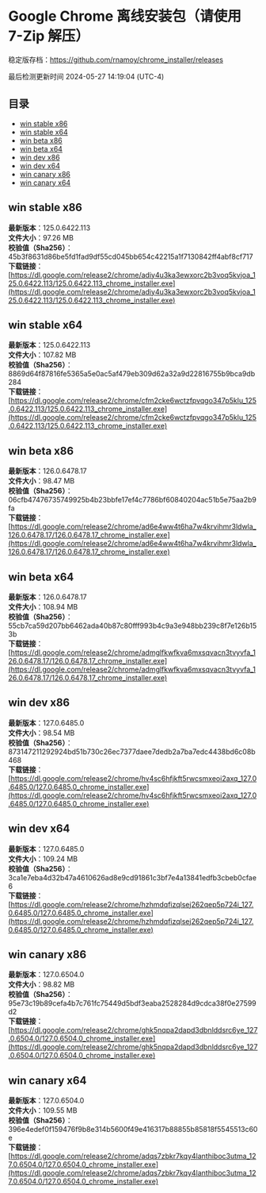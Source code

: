 # Google Chrome 离线安装包（请使用 7-Zip 解压）
稳定版存档：<https://github.com/rnamoy/chrome_installer/releases>

最后检测更新时间
2024-05-27 14:19:04 (UTC-4)


## 目录
* [win stable x86](https://github.com/rnamoy/chrome_installer?tab=readme-ov-file#win-stable-x86)
* [win stable x64](https://github.com/rnamoy/chrome_installer?tab=readme-ov-file#win-stable-x64)
* [win beta x86](https://github.com/rnamoy/chrome_installer?tab=readme-ov-file#win-beta-x86)
* [win beta x64](https://github.com/rnamoy/chrome_installer?tab=readme-ov-file#win-beta-x64)
* [win dev x86](https://github.com/rnamoy/chrome_installer?tab=readme-ov-file#win-dev-x86)
* [win dev x64](https://github.com/rnamoy/chrome_installer?tab=readme-ov-file#win-dev-x64)
* [win canary x86](https://github.com/rnamoy/chrome_installer?tab=readme-ov-file#win-canary-x86)
* [win canary x64](https://github.com/rnamoy/chrome_installer?tab=readme-ov-file#win-canary-x64)

## win stable x86
**最新版本**：125.0.6422.113  
**文件大小**：97.26 MB  
**校验值（Sha256）**：45b3f8631d86be5fd1fad9df55cd045bb654c42215a1f7130842ff4abf8cf717  
**下载链接**：[https://dl.google.com/release2/chrome/adiy4u3ka3ewxorc2b3voq5kvjoa_125.0.6422.113/125.0.6422.113_chrome_installer.exe](https://dl.google.com/release2/chrome/adiy4u3ka3ewxorc2b3voq5kvjoa_125.0.6422.113/125.0.6422.113_chrome_installer.exe)  

## win stable x64
**最新版本**：125.0.6422.113  
**文件大小**：107.82 MB  
**校验值（Sha256）**：8869d64f87816fe5365a5e0ac5af479eb309d62a32a9d22816755b9bca9db284  
**下载链接**：[https://dl.google.com/release2/chrome/cfm2cke6wctzfpvqgo347p5klu_125.0.6422.113/125.0.6422.113_chrome_installer.exe](https://dl.google.com/release2/chrome/cfm2cke6wctzfpvqgo347p5klu_125.0.6422.113/125.0.6422.113_chrome_installer.exe)  

## win beta x86
**最新版本**：126.0.6478.17  
**文件大小**：98.47 MB  
**校验值（Sha256）**：06cfb47476735749925b4b23bbfe17ef4c7786bf60840204ac51b5e75aa2b9fa  
**下载链接**：[https://dl.google.com/release2/chrome/ad6e4ww4t6ha7w4krvihmr3ldwla_126.0.6478.17/126.0.6478.17_chrome_installer.exe](https://dl.google.com/release2/chrome/ad6e4ww4t6ha7w4krvihmr3ldwla_126.0.6478.17/126.0.6478.17_chrome_installer.exe)  

## win beta x64
**最新版本**：126.0.6478.17  
**文件大小**：108.94 MB  
**校验值（Sha256）**：55cb7ca59d207bb6462ada40b87c80fff993b4c9a3e948bb239c8f7e126b153b  
**下载链接**：[https://dl.google.com/release2/chrome/admglfkwfkva6mxsqvacn3tvyvfa_126.0.6478.17/126.0.6478.17_chrome_installer.exe](https://dl.google.com/release2/chrome/admglfkwfkva6mxsqvacn3tvyvfa_126.0.6478.17/126.0.6478.17_chrome_installer.exe)  

## win dev x86
**最新版本**：127.0.6485.0  
**文件大小**：98.54 MB  
**校验值（Sha256）**：873147211292924bd51b730c26ec7377daee7dedb2a7ba7edc4438bd6c08b468  
**下载链接**：[https://dl.google.com/release2/chrome/hv4sc6hfjkft5rwcsmxeoi2axq_127.0.6485.0/127.0.6485.0_chrome_installer.exe](https://dl.google.com/release2/chrome/hv4sc6hfjkft5rwcsmxeoi2axq_127.0.6485.0/127.0.6485.0_chrome_installer.exe)  

## win dev x64
**最新版本**：127.0.6485.0  
**文件大小**：109.24 MB  
**校验值（Sha256）**：3ca1e7eba4d32b47a4610626ad8e9cd91861c3bf7e4a13841edfb3cbeb0cfae6  
**下载链接**：[https://dl.google.com/release2/chrome/hzhmdqfizqlsej262qep5p724i_127.0.6485.0/127.0.6485.0_chrome_installer.exe](https://dl.google.com/release2/chrome/hzhmdqfizqlsej262qep5p724i_127.0.6485.0/127.0.6485.0_chrome_installer.exe)  

## win canary x86
**最新版本**：127.0.6504.0  
**文件大小**：98.82 MB  
**校验值（Sha256）**：95e73c19b89cefa4b7c761fc75449d5bdf3eaba2528284d9cdca38f0e27599d2  
**下载链接**：[https://dl.google.com/release2/chrome/ghk5nqpa2dapd3dbnlddsrc6ye_127.0.6504.0/127.0.6504.0_chrome_installer.exe](https://dl.google.com/release2/chrome/ghk5nqpa2dapd3dbnlddsrc6ye_127.0.6504.0/127.0.6504.0_chrome_installer.exe)  

## win canary x64
**最新版本**：127.0.6504.0  
**文件大小**：109.55 MB  
**校验值（Sha256）**：396e4edef0f159476f9b8e314b5600f49e416317b88855b85818f5545513c60e  
**下载链接**：[https://dl.google.com/release2/chrome/adqs7zbkr7kqy4lanthiboc3utma_127.0.6504.0/127.0.6504.0_chrome_installer.exe](https://dl.google.com/release2/chrome/adqs7zbkr7kqy4lanthiboc3utma_127.0.6504.0/127.0.6504.0_chrome_installer.exe)  

